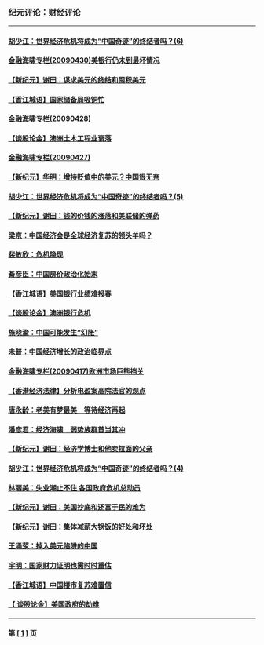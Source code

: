 ### 纪元评论：财经评论
---
#### [胡少江：世界经济危机将成为“中国奇迹”的终结者吗？(6)](../../pages/nsc1026/n2513754.md) 
#### [金融海啸专栏(20090430)美银行仍未到最坏情况](../../pages/nsc1026/n2511482.md) 
#### [【新纪元】谢田：谋求美元的终结和囤积美元](../../pages/nsc1026/n2508930.md) 
#### [【香江城语】国家储备局吸铜忙](../../pages/nsc1026/n2508908.md) 
#### [金融海啸专栏(20090428)](../../pages/nsc1026/n2508894.md) 
#### [【谈股论金】澳洲土木工程业衰落](../../pages/nsc1026/n2508340.md) 
#### [金融海啸专栏(20090427)](../../pages/nsc1026/n2508318.md) 
#### [【新纪元】华明：增持贬值中的美元？中国很无奈](../../pages/nsc1026/n2505916.md) 
#### [胡少江：世界经济危机将成为“中国奇迹”的终结者吗？(5)](../../pages/nsc1026/n2505917.md) 
#### [【新纪元】谢田：钱的价钱的涨落和美联储的弹药](../../pages/nsc1026/n2503028.md) 
#### [梁京：中国经济会是全球经济复苏的领头羊吗？](../../pages/nsc1026/n2502799.md) 
#### [裴敏欣：危机隐现](../../pages/nsc1026/n2502609.md) 
#### [綦彦臣：中国房价政治化始末](../../pages/nsc1026/n2502244.md) 
#### [【香江城语】美国银行业绩难报春](../../pages/nsc1026/n2501201.md) 
#### [【谈股论金】澳洲银行危机](../../pages/nsc1026/n2501080.md) 
#### [施晓渝：中国可能发生“幻胀”](../../pages/nsc1026/n2500407.md) 
#### [未普：中国经济增长的政治临界点](../../pages/nsc1026/n2499066.md) 
#### [金融海啸专栏(20090417)欧洲市场巨熊挡关](../../pages/nsc1026/n2497737.md) 
#### [【香港经济法律】分析电盈案高院法官的观点](../../pages/nsc1026/n2497716.md) 
#### [唐永龄：老美有梦最美　等待经济再起](../../pages/nsc1026/n2496037.md) 
#### [潘彦君：经济海啸　弱势族群首当其冲](../../pages/nsc1026/n2492991.md) 
#### [【新纪元】谢田：经济学博士和他卖拉面的父亲](../../pages/nsc1026/n2491070.md) 
#### [胡少江：世界经济危机将成为“中国奇迹”的终结者吗？(4)](../../pages/nsc1026/n2492547.md) 
#### [林丽美：失业潮止不住 各国政府危机总动员](../../pages/nsc1026/n2492222.md) 
#### [【新纪元】谢田：美国抄底和还富于民的难为](../../pages/nsc1026/n2491063.md) 
#### [【新纪元】谢田：集体减薪大锅饭的好处和坏处](../../pages/nsc1026/n2491059.md) 
#### [王涌荥：掉入美元陷阱的中国](../../pages/nsc1026/n2488437.md) 
#### [宇明：国家财力证明也需时时重估](../../pages/nsc1026/n2488350.md) 
#### [【香江城语】中国楼市复苏难置信](../../pages/nsc1026/n2486841.md) 
#### [【 谈股论金】美国政府的劫难](../../pages/nsc1026/n2486014.md) 

---
#### 第 [ [1](./1.md) ] 页
